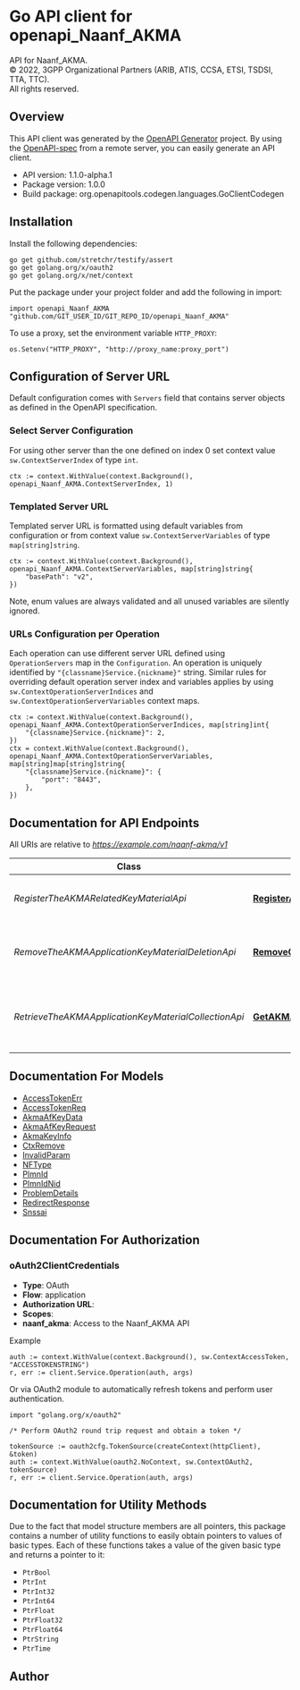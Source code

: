 # Go API client for openapi_Naanf_AKMA

API for Naanf_AKMA.  
© 2022, 3GPP Organizational Partners (ARIB, ATIS, CCSA, ETSI, TSDSI, TTA, TTC).  
All rights reserved.


## Overview
This API client was generated by the [OpenAPI Generator](https://openapi-generator.tech) project.  By using the [OpenAPI-spec](https://www.openapis.org/) from a remote server, you can easily generate an API client.

- API version: 1.1.0-alpha.1
- Package version: 1.0.0
- Build package: org.openapitools.codegen.languages.GoClientCodegen

## Installation

Install the following dependencies:

```shell
go get github.com/stretchr/testify/assert
go get golang.org/x/oauth2
go get golang.org/x/net/context
```

Put the package under your project folder and add the following in import:

```golang
import openapi_Naanf_AKMA "github.com/GIT_USER_ID/GIT_REPO_ID/openapi_Naanf_AKMA"
```

To use a proxy, set the environment variable `HTTP_PROXY`:

```golang
os.Setenv("HTTP_PROXY", "http://proxy_name:proxy_port")
```

## Configuration of Server URL

Default configuration comes with `Servers` field that contains server objects as defined in the OpenAPI specification.

### Select Server Configuration

For using other server than the one defined on index 0 set context value `sw.ContextServerIndex` of type `int`.

```golang
ctx := context.WithValue(context.Background(), openapi_Naanf_AKMA.ContextServerIndex, 1)
```

### Templated Server URL

Templated server URL is formatted using default variables from configuration or from context value `sw.ContextServerVariables` of type `map[string]string`.

```golang
ctx := context.WithValue(context.Background(), openapi_Naanf_AKMA.ContextServerVariables, map[string]string{
	"basePath": "v2",
})
```

Note, enum values are always validated and all unused variables are silently ignored.

### URLs Configuration per Operation

Each operation can use different server URL defined using `OperationServers` map in the `Configuration`.
An operation is uniquely identified by `"{classname}Service.{nickname}"` string.
Similar rules for overriding default operation server index and variables applies by using `sw.ContextOperationServerIndices` and `sw.ContextOperationServerVariables` context maps.

```golang
ctx := context.WithValue(context.Background(), openapi_Naanf_AKMA.ContextOperationServerIndices, map[string]int{
	"{classname}Service.{nickname}": 2,
})
ctx = context.WithValue(context.Background(), openapi_Naanf_AKMA.ContextOperationServerVariables, map[string]map[string]string{
	"{classname}Service.{nickname}": {
		"port": "8443",
	},
})
```

## Documentation for API Endpoints

All URIs are relative to *https://example.com/naanf-akma/v1*

Class | Method | HTTP request | Description
------------ | ------------- | ------------- | -------------
*RegisterTheAKMARelatedKeyMaterialApi* | [**RegisterAKMAKey**](docs/RegisterTheAKMARelatedKeyMaterialApi.md#registerakmakey) | **Post** /register-anchorkey | Store AKMA related key material.
*RemoveTheAKMAApplicationKeyMaterialDeletionApi* | [**RemoveContext**](docs/RemoveTheAKMAApplicationKeyMaterialDeletionApi.md#removecontext) | **Post** /remove-context | Request to remove the AKMA related key material.
*RetrieveTheAKMAApplicationKeyMaterialCollectionApi* | [**GetAKMAAPPKeyMaterial**](docs/RetrieveTheAKMAApplicationKeyMaterialCollectionApi.md#getakmaappkeymaterial) | **Post** /retrieve-applicationkey | Request to retrieve AKMA Application Key information.


## Documentation For Models

 - [AccessTokenErr](docs/AccessTokenErr.md)
 - [AccessTokenReq](docs/AccessTokenReq.md)
 - [AkmaAfKeyData](docs/AkmaAfKeyData.md)
 - [AkmaAfKeyRequest](docs/AkmaAfKeyRequest.md)
 - [AkmaKeyInfo](docs/AkmaKeyInfo.md)
 - [CtxRemove](docs/CtxRemove.md)
 - [InvalidParam](docs/InvalidParam.md)
 - [NFType](docs/NFType.md)
 - [PlmnId](docs/PlmnId.md)
 - [PlmnIdNid](docs/PlmnIdNid.md)
 - [ProblemDetails](docs/ProblemDetails.md)
 - [RedirectResponse](docs/RedirectResponse.md)
 - [Snssai](docs/Snssai.md)


## Documentation For Authorization



### oAuth2ClientCredentials


- **Type**: OAuth
- **Flow**: application
- **Authorization URL**: 
- **Scopes**: 
 - **naanf_akma**: Access to the Naanf_AKMA API

Example

```golang
auth := context.WithValue(context.Background(), sw.ContextAccessToken, "ACCESSTOKENSTRING")
r, err := client.Service.Operation(auth, args)
```

Or via OAuth2 module to automatically refresh tokens and perform user authentication.

```golang
import "golang.org/x/oauth2"

/* Perform OAuth2 round trip request and obtain a token */

tokenSource := oauth2cfg.TokenSource(createContext(httpClient), &token)
auth := context.WithValue(oauth2.NoContext, sw.ContextOAuth2, tokenSource)
r, err := client.Service.Operation(auth, args)
```


## Documentation for Utility Methods

Due to the fact that model structure members are all pointers, this package contains
a number of utility functions to easily obtain pointers to values of basic types.
Each of these functions takes a value of the given basic type and returns a pointer to it:

* `PtrBool`
* `PtrInt`
* `PtrInt32`
* `PtrInt64`
* `PtrFloat`
* `PtrFloat32`
* `PtrFloat64`
* `PtrString`
* `PtrTime`

## Author



